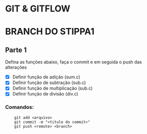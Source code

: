 # GIT & GITFLOW
# BRANCH DO STIPPA1
## Parte 1
Defina as funções abaixo, faça o commit e em seguida o push das alterações

- [X] Definir função de adição (sum.c)
- [X] Definir função de subtração (sub.c)
- [X] Definir função de multiplicação (sub.c)
- [X] Definir função de divisão (div.c)

### Comandos:
```
    git add <arquivo>
    git commit -m "<titulo do commit>"
    git push <remote> <branch>
```

